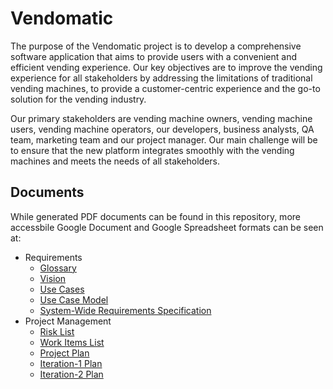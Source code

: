# Vendomatic

The purpose of the Vendomatic project is to develop a comprehensive software application that aims to provide users with a convenient and efficient vending experience. Our key objectives are to improve the vending experience for all stakeholders by addressing the limitations of traditional vending machines, to provide a customer-centric experience and the go-to solution for the vending industry. 

Our primary stakeholders are vending machine owners, vending machine users, vending machine operators, our developers, business analysts, QA team, marketing team and our project manager. Our main challenge will be to ensure that the new platform integrates smoothly with the vending machines and meets the needs of all stakeholders.

## Documents

While generated PDF documents can be found in this repository, more accessbile Google Document and Google Spreadsheet formats can be seen at:

- Requirements
    - [Glossary](https://docs.google.com/document/d/11AJ75-oXqZJ2DqENOdsAQ61q7wOJogg-9jAEJK0jnsE/edit?usp=share_link)
    - [Vision](https://docs.google.com/document/d/1cuMu6yOwk1iRxCpzbM2pGwcyrRZKbSJAi7eXXH5qIfI/edit?usp=sharing)
    - [Use Cases](https://docs.google.com/document/d/1Q7gqfN1utLfg5JPH6vEhfGzxZhLNpyyNcDogvd_HQTw/edit?usp=sharing)
    - [Use Case Model](https://docs.google.com/document/d/1r15lJkM6NL90Kb0fwV3MKRLn2hO050JhP4zbzq14bp0/edit?usp=sharing)
    - [System-Wide Requirements Specification](https://docs.google.com/document/d/1e7ZHuW4_TzkTi47vft9GD1bCZlHq-tBAG0mU9t7pBAs/edit?usp=sharing)
- Project Management
    - [Risk List](https://docs.google.com/spreadsheets/d/1S2DsuyySytuDmRWpKSQh_f58RgmIwyfph3KY0jH3eeE/edit?usp=sharing)
    - [Work Items List](https://docs.google.com/spreadsheets/d/1xIavQiiRKtXEmolsyFH4QNO1Zlhm8k4O2WHExVl_OhE/edit?usp=sharing)
    - [Project Plan](https://docs.google.com/document/d/1orQuZmR9fgpa3AVZ7ZPmvb5boDO6vh9fAp9kjB-VRxg/edit?usp=sharing)
    - [Iteration-1 Plan](https://docs.google.com/document/d/12Ac73UCY3f0AFP1ZU9dlDsOoaScrmBVxH1PeauEMEzY/edit?usp=sharing)
    - [Iteration-2 Plan](https://docs.google.com/document/d/1JurhBFf5WDo-6KieTZZLgvysaWeEHRyvDLdMsqUyMyc/edit?usp=sharing)